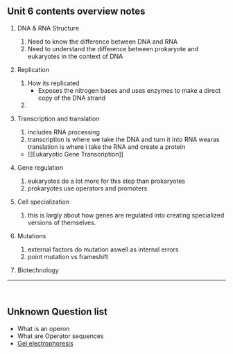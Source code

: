 

## Unit 6 contents overview notes

1. DNA & RNA Structure
	1. Need to know the difference between DNA and RNA
	2. Need to understand the difference between prokaryote and eukaryotes in  the context of DNA  
2. Replication
	1. How its replicated
		-  Exposes the nitrogen bases and uses enzymes to make a direct copy of the DNA strand
	2. 
3. Transcription and translation
	1. includes RNA processing
	2. transcription is where we take  the DNA and turn it into RNA wearas  translation is where i take the RNA and create a protein  
	- [[Eukaryotic Gene Transcription]]
4. Gene regulation
	1. eukaryotes do a lot more for this step than prokaryotes 
	2. prokaryotes use operators and promoters
5. Cell specialization
	1. this is largly about how genes are regulated into creating specialized versions of themselves. 
6. Mutations 
	1. external factors do mutation aswell as internal errors
	2. point  mutation  vs frameshift
	
7. Biotechnology 

----
&emsp;



## Unknown Question list 
- What is an operon 
- What are Operator sequences
- [Gel electrophoresis](https://www.khanacademy.org/science/ap-biology/gene-expression-and-regulation/biotechnology/a/gel-electrophoresis)
